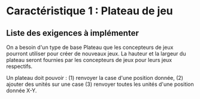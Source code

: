 # Caractéristique 1 : Plateau de jeu

## Liste des exigences à implémenter

On a besoin d'un type de base Plateau que les concepteurs de jeux pourront utiliser
pour créer de nouveaux jeux.
La hauteur et la largeur du plateau seront fournies par les concepteurs de jeux pour leurs jeux respectifs.

Un plateau doit pouvoir :
(1) renvoyer la case d'une position donnée, 
(2) ajouter des unités sur une case 
(3) renvoyer toutes les unités d'une position donnée X-Y.